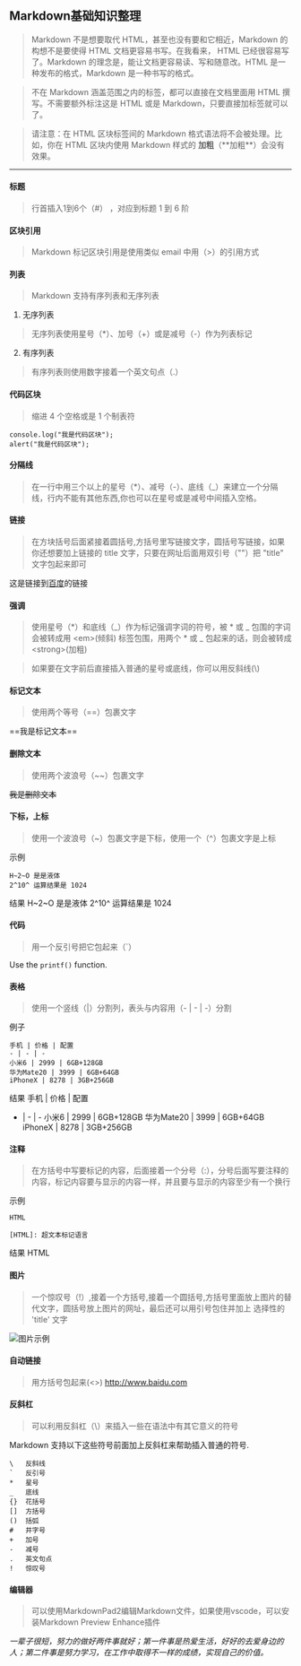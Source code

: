 ## Markdown基础知识整理
> Markdown 不是想要取代 HTML，甚至也没有要和它相近，Markdown 的构想不是要使得 HTML 文档更容易书写。在我看来， HTML 已经很容易写了。Markdown 的理念是，能让文档更容易读、写和随意改。HTML 是一种发布的格式，Markdown 是一种书写的格式。

> 不在 Markdown 涵盖范围之内的标签，都可以直接在文档里面用 HTML 撰写。不需要额外标注这是 HTML 或是 Markdown，只要直接加标签就可以了。

> 请注意：在 HTML 区块标签间的 Markdown 格式语法将不会被处理。比如，你在 HTML 区块内使用 Markdown 样式的 **加粗**（\*\*加粗\*\*）会没有效果。

***

#### 标题
> 行首插入1到6个（#） ，对应到标题 1 到 6 阶

#### 区块引用
> Markdown 标记区块引用是使用类似 email 中用（>）的引用方式

#### 列表
> Markdown 支持有序列表和无序列表

1. 无序列表
> 无序列表使用星号（*）、加号（+）或是减号（-）作为列表标记

2. 有序列表
> 有序列表则使用数字接着一个英文句点（.）

#### 代码区块
> 缩进 4 个空格或是 1 个制表符

    console.log("我是代码区块");
    alert("我是代码区块");

#### 分隔线
> 在一行中用三个以上的星号（*）、减号（-）、底线（_）来建立一个分隔线，行内不能有其他东西,你也可以在星号或是减号中间插入空格。

#### 链接
> 在方块括号后面紧接着圆括号,方括号里写链接文字，圆括号写链接，如果你还想要加上链接的 title 文字，只要在网址后面用双引号（""）把 "title" 文字包起来即可

这是链接到[百度](http://baidu.com/ "百度")的链接

#### 强调
> 使用星号（*）和底线（_）作为标记强调字词的符号，被 * 或 _ 包围的字词会被转成用 \<em>(倾斜) 标签包围，用两个 * 或 _ 包起来的话，则会被转成 \<strong>(加粗)

> 如果要在文字前后直接插入普通的星号或底线，你可以用反斜线(\\)

#### 标记文本
> 使用两个等号（==）包裹文字

==我是标记文本==

#### 删除文本
> 使用两个波浪号（~~）包裹文字

~~我是删除文本~~

#### 下标，上标
> 使用一个波浪号（~）包裹文字是下标，使用一个（^）包裹文字是上标

示例

    H~2~O 是是液体
    2^10^ 运算结果是 1024
结果
H~2~O 是是液体
2^10^ 运算结果是 1024

#### 代码
> 用一个反引号把它包起来（`）

Use the `printf()` function.

#### 表格
> 使用一个竖线（|）分割列，表头与内容用（- | - | -）分割

例子

    手机 | 价格 | 配置
    - | - | -
    小米6 | 2999 | 6GB+128GB
    华为Mate20 | 3999 | 6GB+64GB
    iPhoneX | 8278 | 3GB+256GB
结果
手机 | 价格 | 配置
- | - | -
小米6 | 2999 | 6GB+128GB
华为Mate20 | 3999 | 6GB+64GB
iPhoneX | 8278 | 3GB+256GB

#### 注释
> 在方括号中写要标记的内容，后面接着一个分号（:），分号后面写要注释的内容，标记内容要与显示的内容一样，并且要与显示的内容至少有一个换行

示例

    HTML

    [HTML]: 超文本标记语言

结果
HTML

[HTML]: 超文本标记语言

#### 图片
> 一个惊叹号（!）,接着一个方括号,接着一个圆括号,方括号里面放上图片的替代文字，圆括号放上图片的网址，最后还可以用引号包住并加上 选择性的 'title' 文字

![图片示例](http://b-ssl.duitang.com/uploads/item/201503/14/20150314212812_kCLmy.jpeg "图片来源于网络")

#### 自动链接
> 用方括号包起来(<>)
<http://www.baidu.com>

#### 反斜杠
> 可以利用反斜杠（\）来插入一些在语法中有其它意义的符号

Markdown 支持以下这些符号前面加上反斜杠来帮助插入普通的符号.

    \   反斜线
    `   反引号
    *   星号
    _   底线
    {}  花括号
    []  方括号
    ()  括弧
    #   井字号
    +   加号
    -   减号
    .   英文句点
    !   惊叹号

#### 编辑器
> 可以使用MarkdownPad2编辑Markdown文件，如果使用vscode，可以安装Markdown Preview Enhance插件

*一辈子很短，努力的做好两件事就好；第一件事是热爱生活，好好的去爱身边的人；第二件事是努力学习，在工作中取得不一样的成绩，实现自己的价值。*